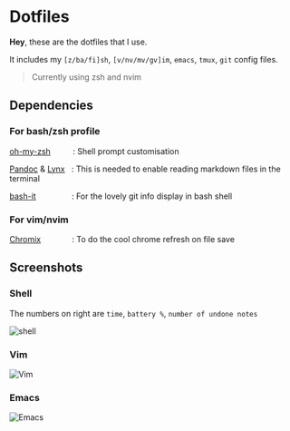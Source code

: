 # Dotfiles

**Hey**, these are the dotfiles that I use.

It includes my `[z/ba/fi]sh`, `[v/nv/mv/gv]im`, `emacs`, `tmux`, `git` config files.

> Currently using zsh and nvim

## Dependencies
### For bash/zsh profile

[oh-my-zsh](https://github.com/robbyrussell/oh-my-zsh)&nbsp; &nbsp; &nbsp; &nbsp; &nbsp; : Shell prompt customisation

[Pandoc](http://pandoc.org/index.html) & [Lynx](http://lynx.browser.org/) &nbsp; : This is needed to enable reading markdown files in the terminal

[bash-it](https://github.com/Bash-it/bash-it)&nbsp; &nbsp; &nbsp; &nbsp; &nbsp; &nbsp; &nbsp; &nbsp; : For the lovely git info display in bash shell


### For vim/nvim

[Chromix](https://github.com/smblott-github/chromix)&nbsp; &nbsp; &nbsp; &nbsp; &nbsp; &nbsp; &nbsp; : To do the cool chrome refresh on file save


## Screenshots

### Shell
The numbers on right are `time`, `battery %`, `number of undone notes`

![shell](http://i.imgur.com/NJnmnL2.png)


### Vim
![Vim](http://i.imgur.com/XLRKXhF.png)

### Emacs
![Emacs](http://i.imgur.com/P3VryKg.png)

